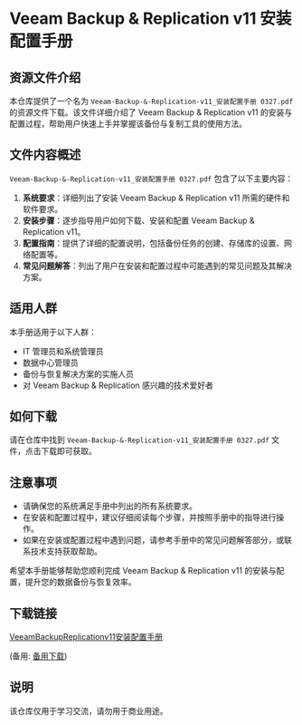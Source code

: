 # Veeam Backup & Replication v11 安装配置手册

## 资源文件介绍

本仓库提供了一个名为 `Veeam-Backup-&-Replication-v11_安装配置手册 0327.pdf` 的资源文件下载。该文件详细介绍了 Veeam Backup & Replication v11 的安装与配置过程，帮助用户快速上手并掌握该备份与复制工具的使用方法。

## 文件内容概述

`Veeam-Backup-&-Replication-v11_安装配置手册 0327.pdf` 包含了以下主要内容：

1. **系统要求**：详细列出了安装 Veeam Backup & Replication v11 所需的硬件和软件要求。
2. **安装步骤**：逐步指导用户如何下载、安装和配置 Veeam Backup & Replication v11。
3. **配置指南**：提供了详细的配置说明，包括备份任务的创建、存储库的设置、网络配置等。
4. **常见问题解答**：列出了用户在安装和配置过程中可能遇到的常见问题及其解决方案。

## 适用人群

本手册适用于以下人群：

- IT 管理员和系统管理员
- 数据中心管理员
- 备份与恢复解决方案的实施人员
- 对 Veeam Backup & Replication 感兴趣的技术爱好者

## 如何下载

请在仓库中找到 `Veeam-Backup-&-Replication-v11_安装配置手册 0327.pdf` 文件，点击下载即可获取。

## 注意事项

- 请确保您的系统满足手册中列出的所有系统要求。
- 在安装和配置过程中，建议仔细阅读每个步骤，并按照手册中的指导进行操作。
- 如果在安装或配置过程中遇到问题，请参考手册中的常见问题解答部分，或联系技术支持获取帮助。

希望本手册能够帮助您顺利完成 Veeam Backup & Replication v11 的安装与配置，提升您的数据备份与恢复效率。

## 下载链接
[VeeamBackupReplicationv11安装配置手册](https://pan.quark.cn/s/fcaa99be6d3c) 

(备用: [备用下载](https://pan.baidu.com/s/1SsQsQlL77NwWIjQ3P34y8w?pwd=1234))

## 说明

该仓库仅用于学习交流，请勿用于商业用途。
